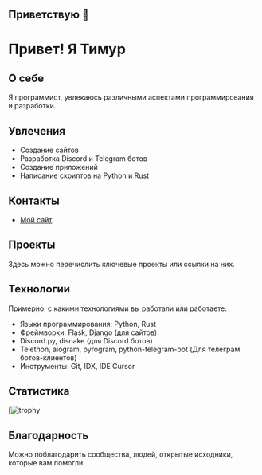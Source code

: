 ## Приветствую 👋
# Привет! Я Тимур

## О себе
Я программист, увлекаюсь различными аспектами программирования и разработки.

## Увлечения
- Создание сайтов
- Разработка Discord и Telegram ботов
- Создание приложений
- Написание скриптов на Python и Rust

## Контакты
- [Мой сайт](http://u777174p.beget.tech/)

## Проекты
Здесь можно перечислить ключевые проекты или ссылки на них.

## Технологии
Примерно, с какими технологиями вы работали или работаете:

- Языки программирования: Python, Rust
- Фреймворки: Flask, Django (для сайтов)
- Discord.py, disnake (для Discord ботов)
- Telethon, aiogram, pyrogram, python-telegram-bot (Для телеграм ботов-клиентов)
- Инструменты: Git, IDX, IDE Cursor

## Статистика
[![trophy](https://github-profile-trophy.vercel.app/?username=ryo-ma&no-bg=true)

## Благодарность
Можно поблагодарить сообщества, людей, открытые исходники, которые вам помогли.

